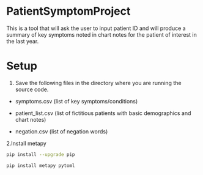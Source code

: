 # PatientSymptomProject
This is a tool that will ask the user to input patient ID and will produce a summary of key symptoms noted in chart notes for the patient of interest in the last year.

# Setup
1. Save the following files in the directory where you are running the source code.
  
  - symptoms.csv (list of key symptoms/conditions)
  
  - patient_list.csv (list of fictitious patients with basic demographics and chart notes)
  
  - negation.csv (list of negation words)

2.Install metapy
```bash
pip install --upgrade pip

pip install metapy pytoml
```

